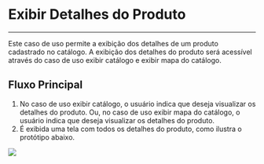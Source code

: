 # Exibir Detalhes do Produto

---

Este caso de uso permite a exibição dos detalhes de um produto cadastrado no catálogo. A exibição dos detalhes do produto será acessível através do caso de uso exibir catálogo e exibir mapa do catálogo.

## Fluxo Principal

1. No caso de uso exibir catálogo, o usuário indica que deseja visualizar os detalhes do produto. Ou, no caso de uso exibir mapa do catálogo, o usuário indica que deseja visualizar os detalhes do produto.
2. É exibida uma tela com todos os detalhes do produto, como ilustra o protótipo abaixo.

![](/details.png)
